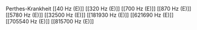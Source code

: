 Perthes-Krankheit
[[40 Hz (E)]]
[[320 Hz (E)]]
[[700 Hz (E)]]
[[870 Hz (E)]]
[[5780 Hz (E)]]
[[32500 Hz (E)]]
[[181930 Hz (E)]]
[[621690 Hz (E)]]
[[705540 Hz (E)]]
[[815700 Hz (E)]]